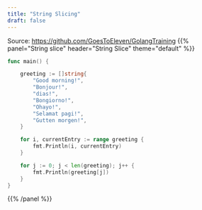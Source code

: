```yaml
---
title: "String Slicing"
draft: false
---
```

Source: https://github.com/GoesToEleven/GolangTraining
{{% panel="String slice" header="String Slice" theme="default" %}}
```go
func main() {

	greeting := []string{
		"Good morning!",
		"Bonjour!",
		"dias!",
		"Bongiorno!",
		"Ohayo!",
		"Selamat pagi!",
		"Gutten morgen!",
	}

	for i, currentEntry := range greeting {
		fmt.Println(i, currentEntry)
	}

	for j := 0; j < len(greeting); j++ {
		fmt.Println(greeting[j])
	}
}
```
{{% /panel %}}